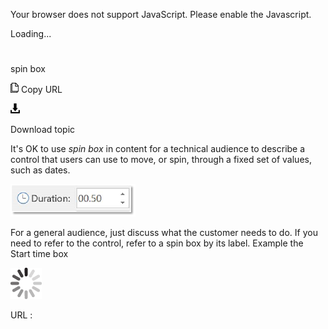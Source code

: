 Your browser does not support JavaScript. Please enable the Javascript.

Loading...

# 

spin box

![Copy URL](spin-box_files/Copy.png)
Copy URL

![Download](spin-box_files/Download.png)

Download topic

It's OK to use *spin box* in
content for a technical audience to describe a control that users can
use to move, or spin, through a fixed set of values, such as dates.

![](spin-box_files/63270893.jpg)

For
a general audience, just discuss what the customer needs to do. If you
need to refer to the control, refer to a spin box by its label.
Example
the Start time box

![In progress](spin-box_files/activity-large.gif)

URL :
